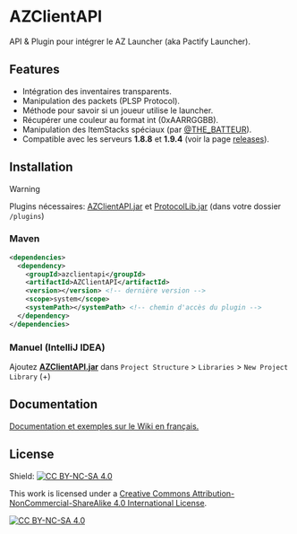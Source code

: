 # AZClientAPI
API & Plugin pour intégrer le AZ Launcher (aka Pactify Launcher).

## Features

* Intégration des inventaires transparents.
* Manipulation des packets (PLSP Protocol).
* Méthode pour savoir si un joueur utilise le launcher.
* Récupérer une couleur au format int (0xAARRGGBB).
* Manipulation des ItemStacks spéciaux (par [@THE_BATTEUR](https://github.com/THEBATTEUR)).
* Compatible avec les serveurs **1.8.8** et **1.9.4** (voir la page [releases](https://github.com/Speccy42/AZClientAPI/releases)).

## Installation
> [!WARNING]
> Plugins nécessaires: [AZClientAPI.jar](https://github.com/Speccy42/AZClientAPI/releases) et [ProtocolLib.jar](https://github.com/dmulloy2/ProtocolLib/releases) (dans votre dossier `/plugins`)
### Maven
```xml
<dependencies>
  <dependency>
    <groupId>azclientapi</groupId>
    <artifactId>AZClientAPI</artifactId>
    <version></version> <!-- dernière version -->
    <scope>system</scope>
    <systemPath></systemPath> <!-- chemin d'accès du plugin -->
  </dependency>
</dependencies>
```
### Manuel (IntelliJ IDEA)
Ajoutez [**AZClientAPI.jar**](https://github.com/Speccy42/AZClientAPI/releases) dans ``Project Structure`` > ``Libraries`` > ``New Project Library`` (+)

## Documentation
[Documentation et exemples sur le Wiki en français.](https://github.com/Speccy42/AZClientAPI/wiki)

## License

Shield: [![CC BY-NC-SA 4.0][cc-by-nc-sa-shield]][cc-by-nc-sa]

This work is licensed under a
[Creative Commons Attribution-NonCommercial-ShareAlike 4.0 International License][cc-by-nc-sa].

[![CC BY-NC-SA 4.0][cc-by-nc-sa-image]][cc-by-nc-sa]

[cc-by-nc-sa]: http://creativecommons.org/licenses/by-nc-sa/4.0/
[cc-by-nc-sa-image]: https://licensebuttons.net/l/by-nc-sa/4.0/88x31.png
[cc-by-nc-sa-shield]: https://img.shields.io/badge/License-CC%20BY--NC--SA%204.0-lightgrey.svg